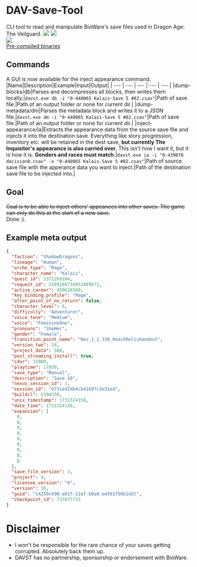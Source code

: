 # DAV-Save-Tool
CLI tool to read and manipulate BioWare's save files used in Dragon Age: The Veilguard.
![](https://i.imgur.com/NcP1iin.png)
![](https://i.imgur.com/McIA6HY.png)    
![](https://i.imgur.com/HfaqzBJ.png)    
[Pre-compiled binaries](https://github.com/Sorrow446/DAV-Save-Tool/releases)

## Commands  
A GUI is now available for the inject appearance command.
|Name|Description|Example|Input|Output|
| --- | --- | --- | --- | --- |
|dump-blocks/db|Parses and decompresses all blocks, then writes them locally.|`davst.exe db -i "0-440065 Kalais-Save 5 #82.csav"`|Path of save file.|Path of an output folder or none for current dir.|
|dump-metadata/dm|Parses the metadata block and writes it to a JSON file.|`davst.exe dm -i "0-440065 Kalais-Save 5 #82.csav"`|Path of save file.|Path of an output folder or none for current dir.|
|inject-appearance/ia|Extracts the appearance data from the source save file and injects it into the destination save. Everything like story progression, inventory etc. will be retained in the dest save, **but currently The Inquisitor's appearance is also carried over.** This isn't how I want it, but it is how  it is. **Genders and races must match.**|`davst.exe ia -i "0-439076 decision0.csav" -o "0-440065 Kalais-Save 5 #82.csav"`|Path of source save file with the apperance data you want to inject.|Path of the destination save file to be injected into.|

## Goal
~~Goal is to be able to inject others' appeances into other saves. The game can only do this at the start of a new save.~~    
Done :).

## Example meta output
```json
{
  "faction": "ShadowDragons",
  "lineage": "Human",
  "arche_type": "Mage",
  "character_name": "Kalais",
  "quest_id": 2371269104,
  "request_id": 3169160734052889072,
  "active_career": 450626560,
  "key_binding_profile": "Mage",
  "after_point_of_no_return": false,
  "character_level": 6,
  "difficulty": "Adventurer",
  "voice_tone": "Medium",
  "voice": "FeminineOne",
  "pronouns": "SheHer",
  "gender": "Female",
  "transition_point_name": "Nev_1_1_330_ReachRelicHandout",
  "version_two": 24,
  "project_data": 508,
  "post_streaming_install": true,
  "cdur": 15989,
  "playtime": 17939,
  "save_type": "Manual",
  "description": "Save 10",
  "nexus_session_id": 1,
  "session_id": "6731e42db4c841697c3e31ed",
  "buildcl": 1394350,
  "unix_timestamp": 1731324158,
  "date_time": 1731324158,
  "expansion": [
    0,
    0,
    0,
    0,
    0,
    0,
    0,
    0,
    0
  ],
  "save_file_version": 3,
  "project": 4,
  "licensee_version": "6",
  "version": 30,
  "guid": "{4250c690-a01f-11ef-b0a8-ee561f50b1dd}",
  "checkpoint_id": 737877733
}
```

# Disclaimer   
- I won't be responsible for the rare chance of your saves getting corrupted. Absolutely back them up.
- DAVST has no partnership, sponsorship or endorsement with BioWare.
